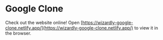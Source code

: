 # Google Clone

Check out the website online!
Open [https://wizardly-google-clone.netlify.app/](https://wizardly-google-clone.netlify.app/) to view it in the browser.
